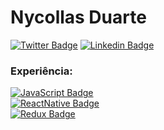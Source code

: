 # Nycollas Duarte

[![Twitter Badge](https://img.shields.io/badge/-%40nduaarte-blue?logo=twitter)](https://twitter.com/nduaarte)
[![Linkedin Badge](https://img.shields.io/badge/-Nycollas%20Duarte-blueviolet?logo=linkedin)](https://www.linkedin.com/in/nycollas-duarte-024a291a1/)

### Experiência:
[![JavaScript Badge](https://img.shields.io/badge/-ES6%20ES7%20ES8-grey?logo=javascript)]() <br />
[![ReactNative Badge](https://img.shields.io/badge/-React%20Native-grey?logo=react)]() <br />
[![Redux Badge](https://img.shields.io/badge/-Redux-blueviolet?logo=redux)]() <br />

